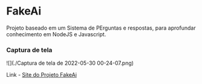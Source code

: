 # FakeAi

Projeto baseado em um Sistema de PErguntas e respostas, para aprofundar conhecimento em NodeJS e Javascript.

### Captura de tela

![](./Captura de tela de 2022-05-30 00-24-07.png)

Link - [Site do Projeto FakeAi](https://beatrizuser.github.io/FakeAi/)
